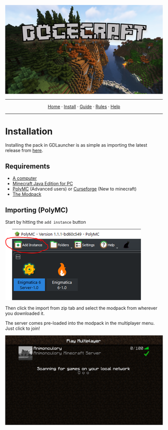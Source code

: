 ![Dogecraft-banner](https://raw.githubusercontent.com/The-Animonculory/DogeCraft/main/images/logo.png)

---

<p align="center">
  <a href="README.md">Home</a> ·
  <a href="INSTALL.md">Install</a> ·
  <a href="GUIDE.md">Guide</a> ·
  <a href="RULES.md">Rules</a> ·
  <a href="HELP.md">Help</a>
</p>

---

# Installation
Installing the pack in GDLauncher is as simple as importing the latest release from [here](https://github.com/The-Animonculory/DogeCraft/releases).

## Requirements
* [A computer](https://i.ytimg.com/vi/VmlDR3TAjWk/maxresdefault.jpg)
* [Minecraft Java Edition for PC](https://www.minecraft.net/en-us/store/minecraft-java-edition)
* [PolyMC](https://polymc.org/) (Advanced users) or [Curseforge](https://download.curseforge.com/) (New to minecraft)
* [The Modpack](https://github.com/The-Animonculory/DogeCraft/releases)

## Importing (PolyMC)

Start by hitting the `add instance` button

![Add](https://raw.githubusercontent.com/The-Animonculory/DogeCraft/main/images/addinstance.PNG)

Then click the import from zip tab and select the modpack from wherever you downloaded it.

The server comes pre-loaded into the modpack in the multiplayer menu. Just click to join!

![Add 3](https://raw.githubusercontent.com/The-Animonculory/DogeCraft/main/images/install3.png)
